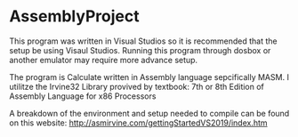 # AssemblyProject
This program was written in Visual Studios so it is
recommended that the setup be using Visaul Studios.
Running this program through dosbox or another emulator
may require more advance setup. 

The program is Calculate written in Assembly language 
sepcifically MASM. 
I utilitze the Irvine32 Library provived by textbook:
7th or 8th Edition of Assembly Language for x86 Processors

A breakdown of the environment and setup needed to 
compile can be found on this website:
http://asmirvine.com/gettingStartedVS2019/index.htm

